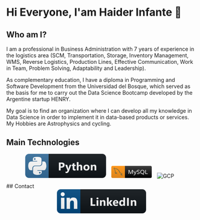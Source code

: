 # Hi Everyone, I'am Haider Infante 👋


## Who am I?
I am a professional in Business Administration with 7 years of experience in the logistics area (SCM, Transportation, Storage, Inventory Management, WMS, Reverse Logistics, Production Lines, Effective Communication, Work in Team, Problem Solving, Adaptability and Leadership).

As complementary education, I have a diploma in Programming and Software Development from the Universidad del Bosque, which served as the basis for me to carry out the Data Science Bootcamp developed by the Argentine startup HENRY.

My goal is to find an organization where I can develop all my knowledge in Data Science in order to implement it in data-based products or services. My Hobbies are Astrophysics and cycling.

## Main Technologies
<div align="center" style="margin-bottom: 10px">
  <img src="https://github.com/MikeCodesDotNET/ColoredBadges/raw/master/svg/dev/languages/python.svg" alt="Python" style="max-width: 100%; margin-right: 10px;">
  <img src="https://github.com/Cusatelli/Colored-Badges/blob/main/svg/languages/mysql.svg" alt="MySql" style="width: 107px; height: 32px; margin-right: 10px;">
  <img src="https://github.com/MikeCodesDotNET/ColoredBadges/raw/master/svg/dev/languages/google_cloud_platform.svg" alt="GCP" style="max-width: 100%; margin-right: 10px;">
</div>
## Contact
<div align="center">
  <a href="https://www.linkedin.com/in/haiderinfante/">
    <img src="https://github.com/MikeCodesDotNET/ColoredBadges/raw/master/svg/social/linkedin.svg" alt="linkedin" style="max-width: 100%;">
  </a>
</div>
<!--
**HaiderInfante/HaiderInfante** is a ✨ _special_ ✨ repository because its `README.md` (this file) appears on your GitHub profile.

Here are some ideas to get you started:

- 🔭 I’m currently working on ...
- 🌱 I’m currently learning ...
- 👯 I’m looking to collaborate on ...
- 🤔 I’m looking for help with ...
- 💬 Ask me about ...
- 📫 How to reach me: ...
- 😄 Pronouns: ...
- ⚡ Fun fact: ...
-->
